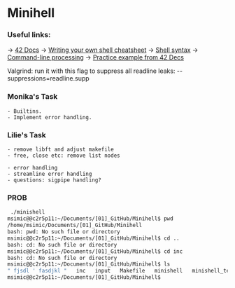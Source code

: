 # Minihell

### Useful links:
-> <a href="https://harm-smits.github.io/42docs/projects/minishell" target="_blank">42 Docs</a>
-> <a href="https://www.cs.purdue.edu/homes/grr/SystemsProgrammingBook/Book/Chapter5-WritingYourOwnShell.pdf" targrt="_blank">Writing your own shell cheatsheet</a>
-> <a href="https://pubs.opengroup.org/onlinepubs/009695399/utilities/xcu_chap02.html" target="_blank">Shell syntax</a>
-> <a href="https://www.linux.org/threads/bash-03-–-command-line-processing.38676/" target="_blank">Command-line processing</a>
-> <a href="https://github.com/Swoorup/mysh" target="_blank">Practice example from 42 Decs</a>

Valgrind: run it with this flag to suppress all readline leaks: --suppressions=readline.supp

### Monika's Task
    - Builtins.
    - Implement error handling.

### Lilie's Task
    - remove libft and adjust makefile
    - free, close etc: remove list nodes

    - error handling
    - streamline error handling
    - questions: sigpipe handling?


### PROB
```Bash
 ./minishell
msimic@@c2r5p11:~/Documents/[01]_GitHub/Minihell$ pwd
/home/msimic/Documents/[01]_GitHub/Minihell
bash: pwd: No such file or directory
msimic@@c2r5p11:~/Documents/[01]_GitHub/Minihell$ cd ..
bash: cd: No such file or directory
msimic@@c2r5p11:~/Documents/[01]_GitHub/Minihell$ cd inc
bash: cd: No such file or directory
msimic@@c2r5p11:~/Documents/[01]_GitHub/Minihell$ ls
" fjsdl ' fasdjkl "   inc   input   Makefile   minishell   minishell_tester   obj   readline.supp   README.md   src   tmp   utils_test
msimic@@c2r5p11:~/Documents/[01]_GitHub/Minihell$ 
```





